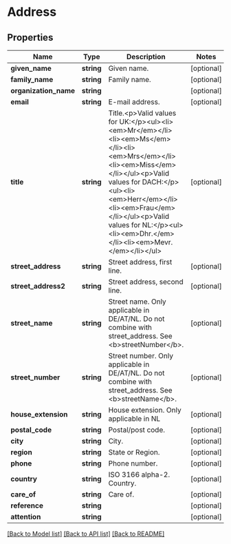 # Address

## Properties
Name | Type | Description | Notes
------------ | ------------- | ------------- | -------------
**given_name** | **string** | Given name. | [optional] 
**family_name** | **string** | Family name. | [optional] 
**organization_name** | **string** |  | [optional] 
**email** | **string** | E-mail address. | [optional] 
**title** | **string** | Title.&lt;p&gt;Valid values for UK:&lt;/p&gt;&lt;ul&gt;&lt;li&gt;&lt;em&gt;Mr&lt;/em&gt;&lt;/li&gt;&lt;li&gt;&lt;em&gt;Ms&lt;/em&gt;&lt;/li&gt;&lt;li&gt;&lt;em&gt;Mrs&lt;/em&gt;&lt;/li&gt;&lt;li&gt;&lt;em&gt;Miss&lt;/em&gt;&lt;/li&gt;&lt;/ul&gt;&lt;p&gt;Valid values for DACH:&lt;/p&gt;&lt;ul&gt;&lt;li&gt;&lt;em&gt;Herr&lt;/em&gt;&lt;/li&gt;&lt;li&gt;&lt;em&gt;Frau&lt;/em&gt;&lt;/li&gt;&lt;/ul&gt;&lt;p&gt;Valid values for NL:&lt;/p&gt;&lt;ul&gt;&lt;li&gt;&lt;em&gt;Dhr.&lt;/em&gt;&lt;/li&gt;&lt;li&gt;&lt;em&gt;Mevr.&lt;/em&gt;&lt;/li&gt;&lt;/ul&gt; | [optional] 
**street_address** | **string** | Street address, first line. | [optional] 
**street_address2** | **string** | Street address, second line. | [optional] 
**street_name** | **string** | Street name. Only applicable in DE/AT/NL. Do not combine with street_address. See &lt;b&gt;streetNumber&lt;/b&gt;. | [optional] 
**street_number** | **string** | Street number. Only applicable in DE/AT/NL. Do not combine with street_address. See &lt;b&gt;streetName&lt;/b&gt;. | [optional] 
**house_extension** | **string** | House extension. Only applicable in NL | [optional] 
**postal_code** | **string** | Postal/post code. | [optional] 
**city** | **string** | City. | [optional] 
**region** | **string** | State or Region. | [optional] 
**phone** | **string** | Phone number. | [optional] 
**country** | **string** | ISO 3166 alpha-2. Country. | [optional] 
**care_of** | **string** | Care of. | [optional] 
**reference** | **string** |  | [optional] 
**attention** | **string** |  | [optional] 

[[Back to Model list]](../README.md#documentation-for-models) [[Back to API list]](../README.md#documentation-for-api-endpoints) [[Back to README]](../README.md)


